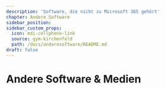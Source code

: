 ```yaml
---
description: 'Software, die nicht zu Microsoft 365 gehört'
chapter: Andere Software
sidebar_position: 
sidebar_custom_props:
  icon: mdi-cellphone-link
  source: gym-kirchenfeld
  path: /docs/anderesoftware/README.md
draft: false
---
```


# Andere Software & Medien

<FeatureCategories/>
